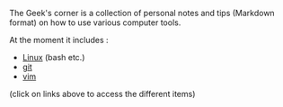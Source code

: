 The Geek's corner is a collection of personal notes and tips (Markdown format) on how to use various computer tools.

At the moment it includes :
- [Linux](linux/index.md) (bash etc.)
- [git](linux/index.md)
- [vim](linux/index.md)

(click on links above to access the different items)
